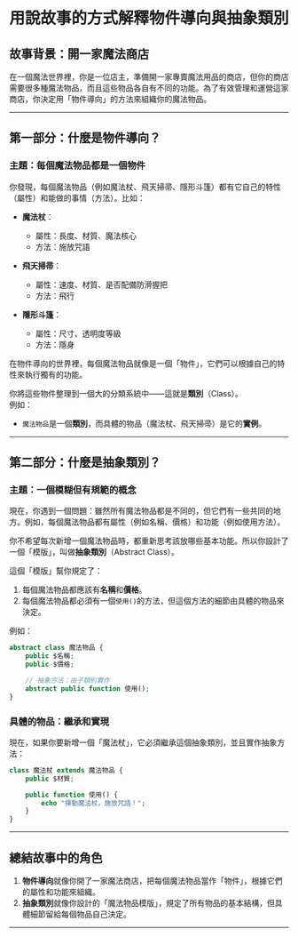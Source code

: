 # 用說故事的方式解釋物件導向與抽象類別

## 故事背景：開一家魔法商店
在一個魔法世界裡，你是一位店主，準備開一家專賣魔法用品的商店，但你的商店需要很多種魔法物品，而且這些物品各自有不同的功能。為了有效管理和運營這家商店，你決定用「物件導向」的方法來組織你的魔法物品。

---

## 第一部分：什麼是物件導向？

### 主題：每個魔法物品都是一個物件

你發現，每個魔法物品（例如魔法杖、飛天掃帚、隱形斗篷）都有它自己的特性（屬性）和能做的事情（方法）。比如：

- **魔法杖**：  
  - 屬性：長度、材質、魔法核心  
  - 方法：施放咒語

- **飛天掃帚**：  
  - 屬性：速度、材質、是否配備防滑握把  
  - 方法：飛行

- **隱形斗篷**：  
  - 屬性：尺寸、透明度等級  
  - 方法：隱身

在物件導向的世界裡，每個魔法物品就像是一個「物件」，它們可以根據自己的特性來執行獨有的功能。

你將這些物件整理到一個大的分類系統中——這就是**類別**（Class）。  
例如：
- `魔法物品`是一個**類別**，而具體的物品（魔法杖、飛天掃帚）是它的**實例**。

---

## 第二部分：什麼是抽象類別？

### 主題：一個模糊但有規範的概念

現在，你遇到一個問題：雖然所有魔法物品都是不同的，但它們有一些共同的地方。例如，每個魔法物品都有屬性（例如名稱、價格）和功能（例如使用方法）。

你不希望每次新增一個魔法物品時，都重新思考該放哪些基本功能。所以你設計了一個「模版」，叫做**抽象類別**（Abstract Class）。

這個「模版」幫你規定了：
1. 每個魔法物品都應該有**名稱**和**價格**。
2. 每個魔法物品都必須有一個`使用()`的方法，但這個方法的細節由具體的物品來決定。

例如：

```php
abstract class 魔法物品 {
    public $名稱;
    public $價格;

    // 抽象方法：由子類別實作
    abstract public function 使用();
}
```

### 具體的物品：繼承和實現

現在，如果你要新增一個「魔法杖」，它必須繼承這個抽象類別，並且實作抽象方法：

```php
class 魔法杖 extends 魔法物品 {
    public $材質;

    public function 使用() {
        echo "揮動魔法杖，施放咒語！";
    }
}
```

---

## 總結故事中的角色

1. **物件導向**就像你開了一家魔法商店，把每個魔法物品當作「物件」，根據它們的屬性和功能來組織。
2. **抽象類別**就像你設計的「魔法物品模版」，規定了所有物品的基本結構，但具體細節留給每個物品自己決定。

---

